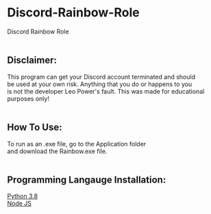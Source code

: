 # Discord-Rainbow-Role
Discord Rainbow Role <br>
<br>
## Disclaimer:
This program can get your Discord account terminated and should  <br>
be used at your own risk. Anything that you do or happens to you  <br>
is not the developer Leo Power's fault. This was made for educational <br>
purposes only! <br>
<br>
## How To Use:
To run as an .exe file, go to the Application folder <br>
and download the Rainbow.exe file. <br>
<br>
## Programming Langauge Installation:
<a href="https://www.python.org/downloads/release/python-386/">Python 3.8</a> <br>
<a href="https://nodejs.org/en/download/">Node JS</a> <br>
